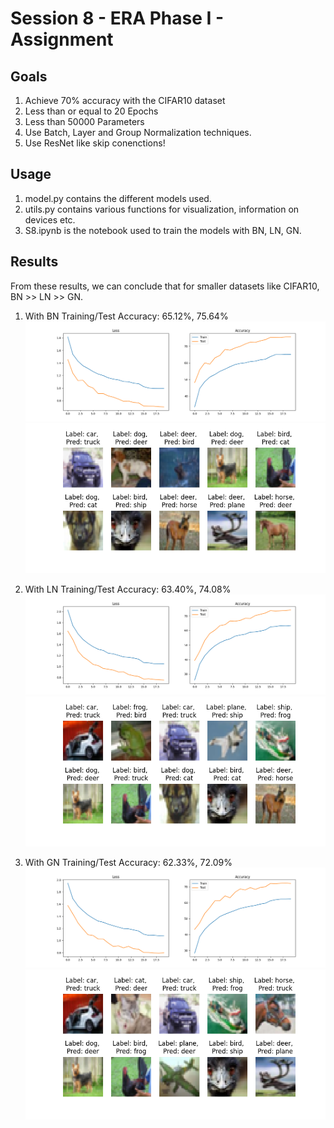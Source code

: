# Session 8 - ERA Phase I - Assignment 

## Goals 
1. Achieve 70% accuracy with the CIFAR10 dataset
2. Less than or equal to 20 Epochs
3. Less than 50000 Parameters
4. Use Batch, Layer and Group Normalization techniques. 
5. Use ResNet like skip conenctions!


## Usage 
1. model.py contains the different models used. 
2. utils.py contains various functions for visualization, information on devices etc. 
3. S8.ipynb is the notebook used to train the models with BN, LN, GN. 

## Results 

From these results, we can conclude that for smaller datasets like CIFAR10, BN >> LN >> GN. 

1. With BN 
Training/Test Accuracy: 65.12%, 75.64%
![Loss_BN](./results/Loss_BN.png)
![BN_misclassified](./results/BN_misclassified.png)

2. With LN
Training/Test Accuracy: 63.40%, 74.08%
![Loss_LN](./results/Loss_LN.png)
![LN_misclassified](./results/LN_misclassified.png)

3. With GN 
Training/Test Accuracy: 62.33%, 72.09%
![Loss_GN](./results/Loss_GN.png)
![GN_misclassified](./results/GN_misclassified.png)
